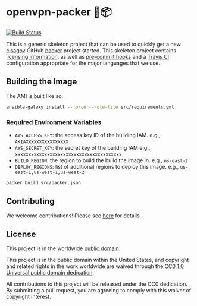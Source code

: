 # openvpn-packer 🚪📦

[![Build Status](https://travis-ci.com/cisagov/openvpn-packer.svg?branch=develop)](https://travis-ci.com/cisagov/openvpn-packer)

This is a generic skeleton project that can be used to quickly get a
new [cisagov](https://github.com/cisagov) GitHub
[packer](https://packer.io) project started.  This skeleton project
contains [licensing information](LICENSE), as well as [pre-commit
hooks](https://pre-commit.com) and a [Travis
CI](https://travis-ci.com) configuration appropriate for the major
languages that we use.

## Building the Image

The AMI is built like so:

```bash
ansible-galaxy install --force --role-file src/requirements.yml
```

### Required Environment Variables

- `AWS_ACCESS_KEY`: the access key ID of the building IAM. e.g., `AKIAXXXXXXXXXXXXXXXX`
- `AWS_SECRET_KEY`: the secret key of the building IAM e.g., `xxxxxxxxxxxxxxxxxxxxxxxxxxxxxxxxxxxxxxxx`
- `BUILD_REGION`: the region to build the build the image in.  e.g., `us-east-2`
- `DEPLOY_REGIONS`: list of additional regions to deploy this image. e.g., `us-east-1,us-west-1,us-west-2`

```bash
packer build src/packer.json
```

## Contributing

We welcome contributions!  Please see [here](CONTRIBUTING.md) for
details.

## License

This project is in the worldwide [public domain](LICENSE).

This project is in the public domain within the United States, and
copyright and related rights in the work worldwide are waived through
the [CC0 1.0 Universal public domain
dedication](https://creativecommons.org/publicdomain/zero/1.0/).

All contributions to this project will be released under the CC0
dedication. By submitting a pull request, you are agreeing to comply
with this waiver of copyright interest.
